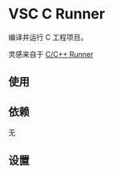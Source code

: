 # VSC C Runner

编译并运行 C 工程项目。

灵感来自于 [C/C++ Runner](https://github.com/franneck94/vscode-c-cpp-runner)

## 使用

## 依赖

无

## 设置
